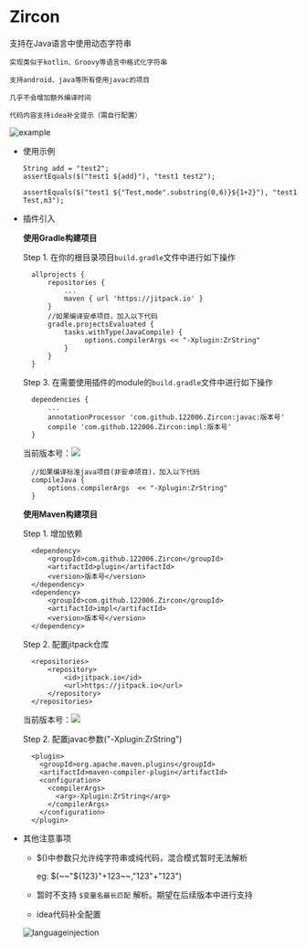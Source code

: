 # Zircon 

支持在Java语言中使用动态字符串

    实现类似于kotlin、Groovy等语言中格式化字符串
    
    支持android、java等所有使用javac的项目
    
    几乎不会增加额外编译时间
    
    代码内容支持idea补全提示（需自行配置）
    
    
 ![example](https://github.com/122006/Zircon/blob/master/others/input.png)
 

* 使用示例
         
      String add = "test2";
      assertEquals($("test1 ${add}"), "test1 test2");
      
      assertEquals($("test1 ${"Test,mode".substring(0,6)}${1+2}"), "test1 Test,m3");
          
* 插件引入

    **使用Gradle构建项目**

    Step 1. 在你的根目录项目`build.gradle`文件中进行如下操作

	    allprojects {
		    repositories {
		    	...
		    	maven { url 'https://jitpack.io' }
		    }
		    //如果编译安卓项目，加入以下代码
		    gradle.projectsEvaluated {
                tasks.withType(JavaCompile) {
                     options.compilerArgs << "-Xplugin:ZrString"
                }
            }
	    }

    Step 3. 在需要使用插件的module的`build.gradle`文件中进行如下操作

	    dependencies {
	        ...
	        annotationProcessor 'com.github.122006.Zircon:javac:版本号'
            compile 'com.github.122006.Zircon:impl:版本号'
	    }

    当前版本号：[![](https://jitpack.io/v/122006/Zircon.svg)](https://jitpack.io/#122006/Zircon)
	    
	    //如果编译标准java项目(非安卓项目)，加入以下代码
	    compileJava {
            options.compilerArgs  << "-Xplugin:ZrString"
        }
        
    **使用Maven构建项目**
    
    Step 1. 增加依赖

	    <dependency>
            <groupId>com.github.122006.Zircon</groupId>
            <artifactId>plugin</artifactId>
            <version>版本号</version>
        </dependency>
        <dependency>
            <groupId>com.github.122006.Zircon</groupId>
            <artifactId>impl</artifactId>
            <version>版本号</version>
        </dependency>
        
    Step 2. 配置jitpack仓库

	    <repositories>
        	<repository>
        	    <id>jitpack.io</id>
        	    <url>https://jitpack.io</url>
        	</repository>
        </repositories>
    当前版本号：[![](https://jitpack.io/v/122006/ZrString.svg)](https://jitpack.io/#122006/ZrString)
	    
    Step 2. 配置javac参数("-Xplugin:ZrString")
    
    
        <plugin>
          <groupId>org.apache.maven.plugins</groupId>
          <artifactId>maven-compiler-plugin</artifactId>
          <configuration>
            <compilerArgs>
              <arg>-Xplugin:ZrString</arg>
            </compilerArgs>
          </configuration>
        </plugin>
        
        
* 其他注意事项

   * $()中参数只允许纯字符串或纯代码，混合模式暂时无法解析 
            
        eg: $(~~"${123}"+123~~,"123"+"123")
        
   * 暂时不支持 `$变量名最长匹配` 解析。期望在后续版本中进行支持
   
   * idea代码补全配置 
   
   ![languageinjection](https://github.com/122006/ZrString/blob/master/others/languageinjections.png)
   
